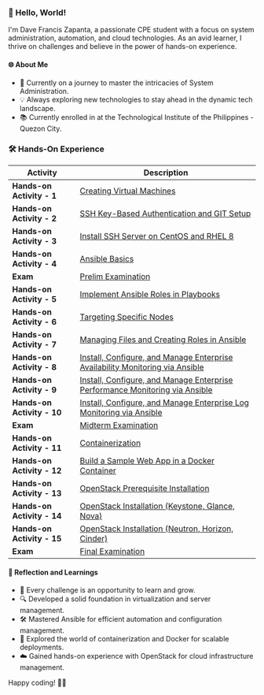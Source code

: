 ### 👋 Hello, World!

I'm Dave Francis Zapanta, a passionate CPE student with a focus on system administration, automation, and cloud technologies. As an avid learner, I thrive on challenges and believe in the power of hands-on experience.

#### 🌐 About Me
- 🚀 Currently on a journey to master the intricacies of System Administration.
- 💡 Always exploring new technologies to stay ahead in the dynamic tech landscape.
- 📚 Currently enrolled in at the Technological Institute of the Philippines - Quezon City.

### 🛠️ Hands-On Experience

| Activity | Description |
|----------|-------------|
| **Hands-on Activity - 1** | [Creating Virtual Machines](#) |
| **Hands-on Activity - 2** | [SSH Key-Based Authentication and GIT Setup](#) |
| **Hands-on Activity - 3** | [Install SSH Server on CentOS and RHEL 8](#) |
| **Hands-on Activity - 4** | [Ansible Basics](#) |
| **Exam** | [Prelim Examination](#) |
| **Hands-on Activity - 5** | [Implement Ansible Roles in Playbooks](#) |
| **Hands-on Activity - 6** | [Targeting Specific Nodes](#) |
| **Hands-on Activity - 7** | [Managing Files and Creating Roles in Ansible](#) |
| **Hands-on Activity - 8** | [Install, Configure, and Manage Enterprise Availability Monitoring via Ansible](#) |
| **Hands-on Activity - 9** | [Install, Configure, and Manage Enterprise Performance Monitoring via Ansible](#) |
| **Hands-on Activity - 10** | [Install, Configure, and Manage Enterprise Log Monitoring via Ansible](#) |
| **Exam** | [Midterm Examination](#) |
| **Hands-on Activity - 11** | [Containerization](#) |
| **Hands-on Activity - 12** | [Build a Sample Web App in a Docker Container](#) |
| **Hands-on Activity - 13** | [OpenStack Prerequisite Installation](#) |
| **Hands-on Activity - 14** | [OpenStack Installation (Keystone, Glance, Nova)](#) |
| **Hands-on Activity - 15** | [OpenStack Installation (Neutron, Horizon, Cinder)]([#](https://github.com/qdf-zapanta/CPE232_ZapantaHOA15)) |
| **Exam** | [Final Examination](#) |

#### 🤔 Reflection and Learnings
- 🌱 Every challenge is an opportunity to learn and grow.
- 🔍 Developed a solid foundation in virtualization and server management.
- 🛠️ Mastered Ansible for efficient automation and configuration management.
- 🐳 Explored the world of containerization and Docker for scalable deployments.
- ☁️ Gained hands-on experience with OpenStack for cloud infrastructure management.


Happy coding! 🚀✨
